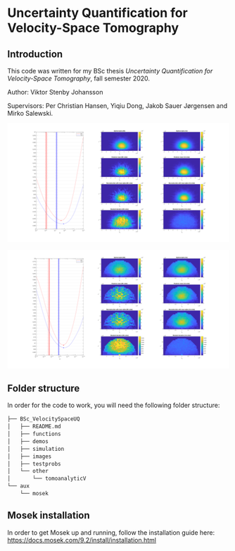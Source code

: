 # Uncertainty Quantification for Velocity-Space Tomography

## Introduction 

This code was written for my BSc thesis *Uncertainty Quantification for Velocity-Space Tomography*, fall semester 2020.

Author: Viktor Stenby Johansson

Supervisors: Per Christian Hansen, Yiqiu Dong, Jakob Sauer Jørgensen and Mirko Salewski.

![Image of Yaktocat](https://github.com/vstenby/BSc_VelocitySpaceUQ/blob/master/images/biMaxUQ.svg)

![Image of Yaktocat](https://github.com/vstenby/BSc_VelocitySpaceUQ/blob/master/images/isoSDUQ.svg)

## Folder structure

In order for the code to work, you will need the following folder structure:

```bash
├── BSc_VelocitySpaceUQ
│   ├── README.md
│   ├── functions
│   ├── demos
│   ├── simulation
│   ├── images
│   ├── testprobs
│   └── other
│       └── tomoanalyticV
└── aux
    └── mosek
```

## Mosek installation

In order to get Mosek up and running, follow the installation guide here: https://docs.mosek.com/9.2/install/installation.html
